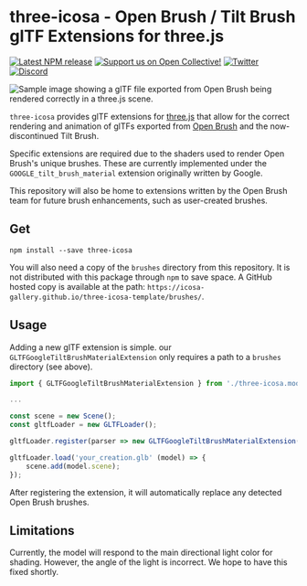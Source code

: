 # three-icosa - Open Brush / Tilt Brush glTF Extensions for three.js

[![Latest NPM release](https://img.shields.io/npm/v/three-icosa.svg)](https://www.npmjs.com/package/three-icosa)
[![Support us on Open Collective!](https://img.shields.io/opencollective/all/icosa?logo=open-collective&label=Support%20us%20on%20Open%20Collective%21)](https://opencollective.com/icosa)
[![Twitter](https://img.shields.io/badge/follow-%40IcosaGallery-blue.svg?style=flat&logo=twitter)](https://twitter.com/IcosaGallery)
[![Discord](https://discordapp.com/api/guilds/783806589991780412/embed.png?style=shield)](https://discord.gg/W7NCEYnEfy)

![Sample image showing a glTF file exported from Open Brush being rendered correctly in a three.js scene.](./banner.png)

`three-icosa` provides glTF extensions for [three.js](https://threejs.org) that allow for the correct rendering and animation of glTFs exported from [Open Brush](https://openbrush.app) and the now-discontinued Tilt Brush.

Specific extensions are required due to the shaders used to render Open Brush's unique brushes. These are currently implemented under the `GOOGLE_tilt_brush_material` extension originally written by Google.

This repository will also be home to extensions written by the Open Brush team for future brush enhancements, such as user-created brushes.

## Get
```
npm install --save three-icosa
```

You will also need a copy of the `brushes` directory from this repository. It is not distributed with this package through `npm` to save space. A GitHub hosted copy is available at the path: `https://icosa-gallery.github.io/three-icosa-template/brushes/`.
## Usage

Adding a new glTF extension is simple. our `GLTFGoogleTiltBrushMaterialExtension` only requires a path to a `brushes` directory (see above).

```js
import { GLTFGoogleTiltBrushMaterialExtension } from './three-icosa.module.js';

...

const scene = new Scene();
const gltfLoader = new GLTFLoader();

gltfLoader.register(parser => new GLTFGoogleTiltBrushMaterialExtension(parser, 'path/to/brush/folder/'));

gltfLoader.load('your_creation.glb' (model) => {
    scene.add(model.scene);
});
```

After registering the extension, it will automatically replace any detected Open Brush brushes.

## Limitations
Currently, the model will respond to the main directional light color for shading. However, the angle of the light is incorrect. We hope to have this fixed shortly.